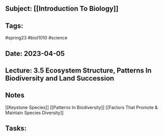 ## Subject: [[Introduction To Biology]]
## Tags:
#spring23 #biol1010 #science 
## Date: 2023-04-05
## Lecture: 3.5 Ecosystem Structure, Patterns In Biodiversity and Land Succession

## Notes
[[Keystone Species]]
[[Patterns In Biodiversity]]
[[Factors That Promote & Maintain Species Diversity]]

## Tasks: